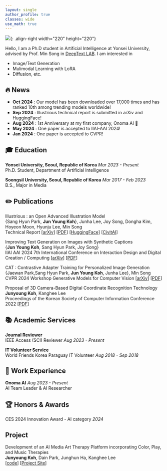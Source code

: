 ```yaml
---
layout: single
author_profile: true
classes: wide
use_math: true
---
```


![]({{site.url}}/assets/images/cv-photo.png){: .align-right width="220" height="220"}

Hello, I am a Ph.D student in Artificial Intelligence at Yonsei University, advised by Prof. Min Song in [DeepText LAB](https://deeptext.yonsei.ac.kr/home). I am interested in

- Image/Text Generation
- Mulimodal Learning with LoRA
- Diffusion, etc.

## 🔥 News
<ul style="list-style-type: square;">
  <li><strong>Oct 2024</strong> : Our model has been downloaded over 17,000 times and has ranked 10th among trending models worldwide! </li>
  <li><strong>Sep 2024</strong> : Illustrious technical report is submitted in arXiv and HuggingFace! </li>
  <li><strong>Aug 2024</strong> : 1st Anniversary at my first company, Onoma AI 🎉 </li>
  <li><strong>May 2024</strong> : One paper is accepted to IIAI-AAI 2024!</li>
  <li><strong>Jan 2024</strong> : One paper is accepted to CVPR!</li>
</ul>

## 🎓 Education

**Yonsei University, Seoul, Republic of Korea** *Mar 2023 - Present*  
Ph.D. Student, Department of Artificial Intelligence  

**Soongsil University, Seoul, Republic of Korea** *Mar 2017 - Feb 2023*  
B.S., Major in Media

## ✏️ Publications  

Illustrious : an Open Advanced Illustration Model <br>
{Sang Hyun Park, **Jun Young Koh**}, Junha Lee, Joy Song, Dongha Kim, Hoyeon Moon, Hyunju Lee, Min Song <br>
Technical Report [[arXiv](https://arxiv.org/abs/2409.19946)] [[PDF](https://arxiv.org/pdf/2409.19946)] [[HuggingFace](https://huggingface.co/OnomaAIResearch/Illustrious-xl-early-release-v0)] [[CivitAI](https://civitai.com/models/795765/illustrious-xl)]

Improving Text Generation on Images with Synthetic Captions <br>
{**Jun Young Koh**, Sang Hyun Park, Joy Song} <br>
IIAI AAI 2024 7th International Conference on Interaction Design and Digital Creation / Computing [[arXiv](https://arxiv.org/abs/2406.00505)] [[PDF](https://arxiv.org/abs/2406.00505.pdf)]

CAT : Contrastive Adapter Training for Personalized Image Generation <br>
{Jaewan Park,Sang Hyun Park, **Jun Young Koh**, Junha Lee}, Min Song <br>
CVPR 2024 Workshop Generative Models for Computer Vision [[arXiv](https://arxiv.org/abs/2404.07554)] [[PDF](https://arxiv.org/pdf/2404.07554.pdf)]

Proposal of 3D Camera-Based Digital Coordinate Recognition Technology <br>
**Junyoung Koh**, Kanghee Lee  
Proceedings of the Korean Society of Computer Information Conference 2022 [[PDF](https://koreascience.kr/article/CFKO202232249429413.pdf)]

## 📚 Academic Services

**Journal Reviewer**<br> 
IEEE Access (SCI) Reviewer *Aug 2023 - Present*

**IT Volunteer Service**<br> 
World Friends Korea Paraguay IT Volunteer *Aug 2018 - Sep 2018*

## 🏢 Work Experience
**Onoma AI** *Aug 2023 - Present* <br>
AI Team Leader & AI Researcher

## 🏆 Honors & Awards
CES 2024 Innovation Award - AI category *2024* <br>

## Project
Development of an AI Media Art Therapy Platform incorporating Color, Play, and Music Therapies <br>
**Junyoung Koh**, Dain Park, Junghun Ha, Kanghee Lee  
[[code](https://github.com/FW2022)] [[Project Site](https://space4-u-client.vercel.app/space)]
